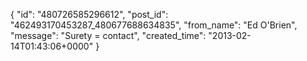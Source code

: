  {
   "id": "480726585296612",
   "post_id": "462493170453287_480677688634835",
   "from_name": "Ed O'Brien",
   "message": "Surety = contact",
   "created_time": "2013-02-14T01:43:06+0000"
 }
